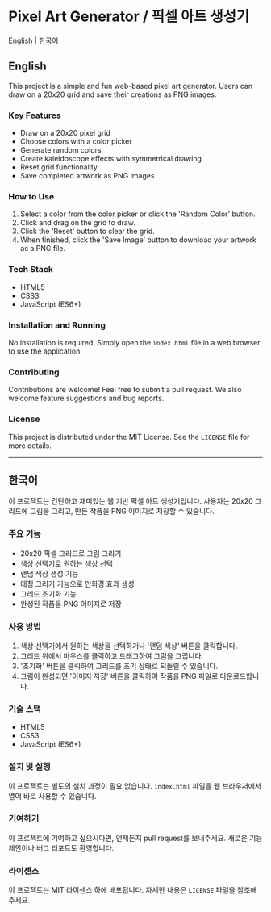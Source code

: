 # Pixel Art Generator / 픽셀 아트 생성기

[English](#english) | [한국어](#한국어)

## English

This project is a simple and fun web-based pixel art generator. Users can draw on a 20x20 grid and save their creations as PNG images.

### Key Features

- Draw on a 20x20 pixel grid
- Choose colors with a color picker
- Generate random colors
- Create kaleidoscope effects with symmetrical drawing
- Reset grid functionality
- Save completed artwork as PNG images

### How to Use

1. Select a color from the color picker or click the 'Random Color' button.
2. Click and drag on the grid to draw.
3. Click the 'Reset' button to clear the grid.
4. When finished, click the 'Save Image' button to download your artwork as a PNG file.

### Tech Stack

- HTML5
- CSS3
- JavaScript (ES6+)

### Installation and Running

No installation is required. Simply open the `index.html` file in a web browser to use the application.

### Contributing

Contributions are welcome! Feel free to submit a pull request. We also welcome feature suggestions and bug reports.

### License

This project is distributed under the MIT License. See the `LICENSE` file for more details.

---

## 한국어

이 프로젝트는 간단하고 재미있는 웹 기반 픽셀 아트 생성기입니다. 사용자는 20x20 그리드에 그림을 그리고, 만든 작품을 PNG 이미지로 저장할 수 있습니다.

### 주요 기능

- 20x20 픽셀 그리드로 그림 그리기
- 색상 선택기로 원하는 색상 선택
- 랜덤 색상 생성 기능
- 대칭 그리기 기능으로 만화경 효과 생성
- 그리드 초기화 기능
- 완성된 작품을 PNG 이미지로 저장

### 사용 방법

1. 색상 선택기에서 원하는 색상을 선택하거나 '랜덤 색상' 버튼을 클릭합니다.
2. 그리드 위에서 마우스를 클릭하고 드래그하여 그림을 그립니다.
3. '초기화' 버튼을 클릭하여 그리드를 초기 상태로 되돌릴 수 있습니다.
4. 그림이 완성되면 '이미지 저장' 버튼을 클릭하여 작품을 PNG 파일로 다운로드합니다.

### 기술 스택

- HTML5
- CSS3
- JavaScript (ES6+)

### 설치 및 실행

이 프로젝트는 별도의 설치 과정이 필요 없습니다. `index.html` 파일을 웹 브라우저에서 열어 바로 사용할 수 있습니다.

### 기여하기

이 프로젝트에 기여하고 싶으시다면, 언제든지 pull request를 보내주세요. 새로운 기능 제안이나 버그 리포트도 환영합니다.

### 라이센스

이 프로젝트는 MIT 라이센스 하에 배포됩니다. 자세한 내용은 `LICENSE` 파일을 참조해 주세요.

